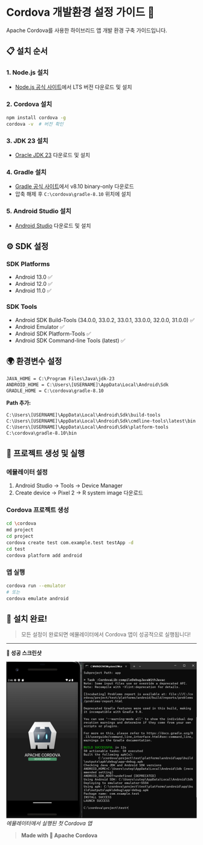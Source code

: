 # Cordova 개발환경 설정 가이드 📱

Apache Cordova를 사용한 하이브리드 앱 개발 환경 구축 가이드입니다.

## 📋 설치 순서

### 1. Node.js 설치
- [Node.js 공식 사이트](https://nodejs.org/)에서 LTS 버전 다운로드 및 설치

### 2. Cordova 설치
```bash
npm install cordova -g
cordova -v  # 버전 확인
```

### 3. JDK 23 설치
- [Oracle JDK 23](https://www.oracle.com/java/technologies/downloads/#java23) 다운로드 및 설치

### 4. Gradle 설치
- [Gradle 공식 사이트](https://gradle.org/install/)에서 v8.10 binary-only 다운로드
- 압축 해제 후 `C:\cordova\gradle-8.10` 위치에 설치

### 5. Android Studio 설치
- [Android Studio](https://developer.android.com/studio?hl=ko) 다운로드 및 설치

## ⚙️ SDK 설정

### SDK Platforms
- Android 13.0 ✅
- Android 12.0 ✅  
- Android 11.0 ✅

### SDK Tools
- Android SDK Build-Tools (34.0.0, 33.0.2, 33.0.1, 33.0.0, 32.0.0, 31.0.0) ✅
- Android Emulator ✅
- Android SDK Platform-Tools ✅
- Android SDK Command-line Tools (latest) ✅

## 🌍 환경변수 설정

```
JAVA_HOME = C:\Program Files\Java\jdk-23
ANDROID_HOME = C:\Users\[USERNAME]\AppData\Local\Android\Sdk
GRADLE_HOME = C:\cordova\gradle-8.10
```

**Path 추가:**
```
C:\Users\[USERNAME]\AppData\Local\Android\Sdk\build-tools
C:\Users\[USERNAME]\AppData\Local\Android\Sdk\cmdline-tools\latest\bin
C:\Users\[USERNAME]\AppData\Local\Android\Sdk\platform-tools
C:\cordova\gradle-8.10\bin
```

## 📱 프로젝트 생성 및 실행

### 에뮬레이터 설정
1. Android Studio → Tools → Device Manager
2. Create device → Pixel 2 → R system image 다운로드

### Cordova 프로젝트 생성
```bash
cd \cordova
md project
cd project
cordova create test com.example.test testApp -d
cd test
cordova platform add android
```

### 앱 실행
```bash
cordova run --emulator
# 또는
cordova emulate android
```

## 🎉 설치 완료!

> 모든 설정이 완료되면 에뮬레이터에서 Cordova 앱이 성공적으로 실행됩니다!

---

**📸 성공 스크린샷**

![Cordova 설치 성공](success-screenshot.png)
*에뮬레이터에서 실행된 첫 Cordova 앱*

> **Made with 📱 Apache Cordova**
